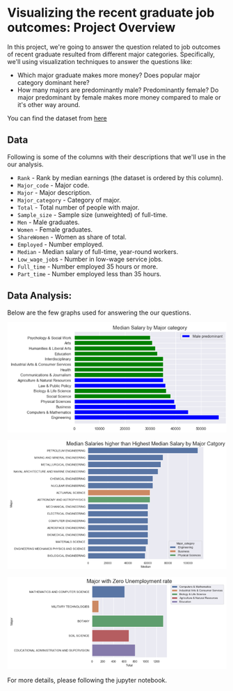 # Visualizing the recent graduate job outcomes: Project Overview


In this project, we're going to answer the question related to job outcomes of recent graduate resulted from different major categories. Specifically, we'll using visualization techniques to answer the questions like:

- Which major graduate makes more money? Does popular major category dominant here?
- How many majors are predominantly male? Predominantly female? Do major predominant by female makes more money compared to male or it's other way around.

You can find the dataset from [here](https://github.com/fivethirtyeight/data/tree/master/college-majors) 
<br/>

## Data

Following is some of the columns with their descriptions that we'll use in the our analysis.

- `Rank` - Rank by median earnings (the dataset is ordered by this column).
- `Major_code` - Major code.
- `Major` - Major description.
- `Major_category` - Category of major.
- `Total` - Total number of people with major.
- `Sample_size` - Sample size (unweighted) of full-time.
- `Men` - Male graduates.
- `Women` - Female graduates.
- `ShareWomen` - Women as share of total.
- `Employed` - Number employed.
- `Median` - Median salary of full-time, year-round workers.
- `Low_wage_job`s - Number in low-wage service jobs.
- `Full_time` - Number employed 35 hours or more.
- `Part_time` - Number employed less than 35 hours.


## Data Analysis:

Below are the few graphs used for answering the our questions.

![alt text](https://github.com/Mattobad/Data-Analysis/blob/master/Visualizing-the-recent-graduate-job-outcomes/imgs/MajorBySalary.PNG "Median Salary by Major Category")
<br/>



![alt text](https://github.com/Mattobad/Data-Analysis/blob/master/Visualizing-the-recent-graduate-job-outcomes/imgs/MedianSalaryHigher.PNG "Median Salaries higher than Highest Median Salary by Major Catgory")
<br/>


![alt text](https://github.com/Mattobad/Data-Analysis/blob/master/Visualizing-the-recent-graduate-job-outcomes/imgs/MajorZeroUnemployed.PNG "Major with Zero Unemployment rate")


For more details, please following the jupyter notebook.

